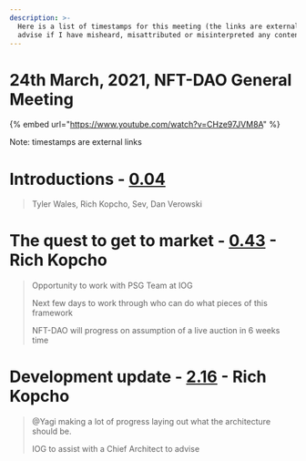 ```yaml
---
description: >-
  Here is a list of timestamps for this meeting (the links are external). Please
  advise if I have misheard, misattributed or misinterpreted any content.
---
```


# 24th March, 2021, NFT-DAO General Meeting

{% embed url="https://www.youtube.com/watch?v=CHze97JVM8A" %}

Note: timestamps are external links


# Introductions - [0.04](https://youtu.be/CHze97JVM8A?t=4)
> Tyler Wales, Rich Kopcho, Sev, Dan Verowski
> 
# The quest to get to market - [0.43](https://youtu.be/CHze97JVM8A?t=43) - Rich Kopcho
> Opportunity to work with PSG Team at IOG
> 
> Next few days to work through who can do what pieces of this framework
> 
> NFT-DAO will progress on assumption of a live auction in 6 weeks time

# Development update - [2.16](https://youtu.be/CHze97JVM8A?t=136) - Rich Kopcho
>  @Yagi making a lot of progress laying out what the architecture should be.
>  
> IOG to assist with a Chief Architect to advise

